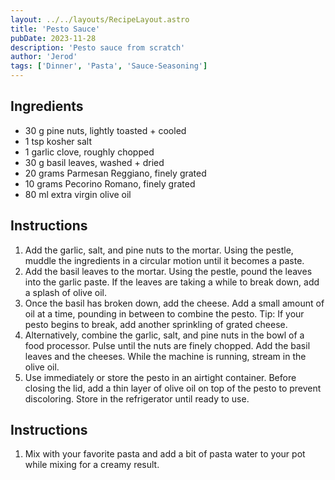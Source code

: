 ```yaml
---
layout: ../../layouts/RecipeLayout.astro
title: 'Pesto Sauce'
pubDate: 2023-11-28
description: 'Pesto sauce from scratch'
author: 'Jerod'
tags: ['Dinner', 'Pasta', 'Sauce-Seasoning']
---
```


<h2 class='text-2xl py-4'>Ingredients</h2>
<ul class='list-disc ms-4 ps-4 py-2'>
    <li>30 g pine nuts, lightly toasted + cooled</li>
    <li>1 tsp kosher salt</li>
    <li>1 garlic clove, roughly chopped</li>
    <li>30 g basil leaves, washed + dried </li>
    <li>20 grams Parmesan Reggiano, finely grated </li>
    <li>10 grams Pecorino Romano, finely grated</li>
    <li>80 ml extra virgin olive oil</li>
</ul>
<h2 class='text-2xl py-4'>Instructions</h2>
<ol class='list-decimal ms-4 ps-4 py-2'>
    <li>Add the garlic, salt, and pine nuts to the mortar. Using the pestle, muddle the ingredients in a circular motion until it becomes a paste.</li>
    <li>Add the basil leaves to the mortar. Using the pestle, pound the leaves into the garlic paste. If the leaves are taking a while to break down, add a splash of olive oil.</li>
    <li>Once the basil has broken down, add the cheese. Add a small amount of oil at a time, pounding in between to combine the pesto. Tip: If your pesto begins to break, add another sprinkling of grated cheese. </li>
    <li>Alternatively, combine the garlic, salt, and pine nuts in the bowl of a food processor. Pulse until the nuts are finely chopped. Add the basil leaves and the cheeses. While the machine is running, stream in the olive oil. </li>
    <li>Use immediately or store the pesto in an airtight container. Before closing the lid, add a thin layer of olive oil on top of the pesto to prevent discoloring. Store in the refrigerator until ready to use.</li>
</ol>
<h2 class='text-2xl py-4'>Instructions</h2>
<ol class='list-decimal ms-4 ps-4 py-2'>
    <li>Mix with your favorite pasta and add a bit of pasta water to your pot while mixing for a creamy result.</li>
</ol>